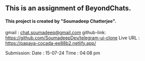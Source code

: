 ## This is an assignment of BeyondChats.

#### This project is created by "Soumadeep Chatterjee".

gmail : chat.soumadeep@gmail.com
github-link: https://github.com/SoumadeepDev/telegram-ui-clone
Live URL : https://papaya-cocada-ee88b2.netlify.app/

Submission: 
Date : 15-07-24 
Time : 04:08 pm


